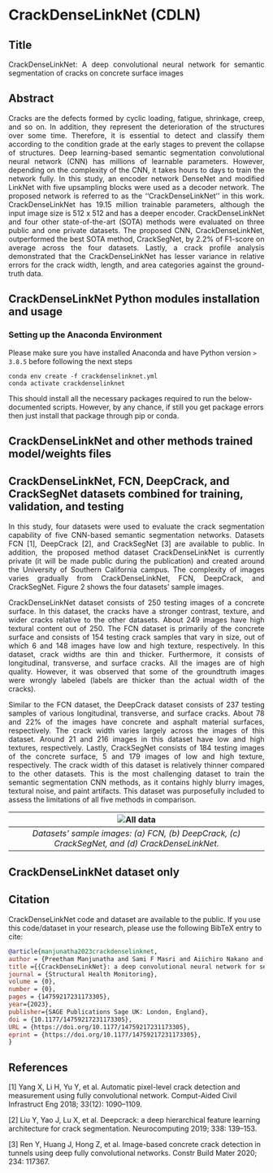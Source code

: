 # CrackDenseLinkNet (CDLN)
## Title
<p align="justify"> CrackDenseLinkNet: A deep convolutional neural network for semantic segmentation of cracks on concrete surface images </p>

## Abstract
<p align="justify">
Cracks are the defects formed by cyclic loading, fatigue, shrinkage, creep, and so on. In addition, they represent the deterioration of the structures over some time. Therefore, it is essential to detect and classify them according to the condition grade at the early stages to prevent the collapse of structures. Deep learning-based semantic segmentation convolutional neural network (CNN) has millions of learnable parameters. However, depending on the complexity of the CNN, it takes hours to days to train the network fully. In this study, an encoder network DenseNet and modified LinkNet with five upsampling blocks were used as a decoder network. The proposed network is referred to as the ‘‘CrackDenseLinkNet’’ in this work. CrackDenseLinkNet has 19.15 million trainable parameters, although the input image size is 512 x 512 and has a deeper encoder. CrackDenseLinkNet and four other state-of-the-art (SOTA) methods were evaluated on three public and one private datasets. The proposed CNN, CrackDenseLinkNet, outperformed the best SOTA method, CrackSegNet, by 2.2% of F1-score on average across the four datasets. Lastly, a crack profile analysis demonstrated that the CrackDenseLinkNet has lesser variance in relative errors for the crack width, length, and area categories against the ground-truth data.
</p>

## CrackDenseLinkNet Python modules installation and usage
### Setting up the Anaconda Environment

Please make sure you have installed Anaconda and have Python version `> 3.8.5` before following the next steps

```shell
conda env create -f crackdenselinknet.yml
conda activate crackdenselinknet
```

This should install all the necessary packages required to run the below-documented scripts. However, by any chance, if still you get package errors then just install that package through pip or conda.


## CrackDenseLinkNet and other methods trained model/weights files


## CrackDenseLinkNet, FCN, DeepCrack, and CrackSegNet datasets combined for training, validation, and testing
<p align="justify">
In this study, four datasets were used to evaluate the crack segmentation capability of five CNN-based semantic segmentation networks. Datasets FCN [1], DeepCrack [2], and CrackSegNet [3] are available to public. In addition, the proposed method dataset CrackDenseLinkNet is currently private (it will be made public during the publication) and created around the University of Southern California campus. The complexity of images varies gradually from CrackDenseLinkNet, FCN, DeepCrack, and CrackSegNet. Figure 2 shows the four datasets’ sample images. 
</p>

<p align="justify">
CrackDenseLinkNet dataset consists of 250 testing images of a concrete surface. In this dataset, the cracks have a stronger contrast, texture, and wider cracks relative to the other datasets. About 249 images have high textural content out of 250. The FCN dataset is primarily of the concrete surface and consists of 154 testing crack samples that vary in size, out of which 6 and 148 images have low and high texture, respectively. In this dataset, crack widths are thin and thicker. Furthermore, it consists of longitudinal, transverse, and surface cracks. All the images are of high quality. However, it was observed that some of the groundtruth images were wrongly labeled (labels are thicker than the actual width of the cracks). 
</p>

<p align="justify">
Similar to the FCN dataset, the DeepCrack dataset consists of 237 testing samples of various longitudinal, transverse, and surface cracks. About 78 and 22% of the images have concrete and asphalt material surfaces, respectively. The crack width varies largely across the images of this dataset. Around 21 and 216 images in this dataset have low and high textures, respectively. Lastly, CrackSegNet consists of 184 testing images of the concrete surface, 5 and 179 images of low and high texture, respectively. The crack width of this dataset is relatively thinner compared to the other datasets. This is the most challenging dataset to train the semantic segmentation CNN methods, as it contains highly blurry images, textural noise, and paint artifacts. This dataset was purposefully included to assess the limitations of all five methods in comparison.
</p>

| ![All data](https://github.com/preethamam/CrackDenseLinkNet-DeepLearning-CrackSegmentation/assets/28588878/3b2c953f-e499-434f-9bfb-0ea701ecd9a7) | 
|:--:| 
| *Datasets’ sample images: (a) FCN, (b) DeepCrack, (c) CrackSegNet, and (d) CrackDenseLinkNet.* |
## CrackDenseLinkNet dataset only

## Citation
CrackDenseLinkNet code and dataset are available to the public. If you use this code/dataset in your research, please use the following BibTeX entry to cite:
```bibtex
@article{manjunatha2023crackdenselinknet,
author = {Preetham Manjunatha and Sami F Masri and Aiichiro Nakano and Landon Carter Wellford},
title ={{CrackDenseLinkNet}: a deep convolutional neural network for semantic segmentation of cracks on concrete surface images},
journal = {Structural Health Monitoring},
volume = {0},
number = {0},
pages = {14759217231173305},
year={2023},
publisher={SAGE Publications Sage UK: London, England},
doi = {10.1177/14759217231173305},
URL = {https://doi.org/10.1177/14759217231173305},
eprint = {https://doi.org/10.1177/14759217231173305},
}
```

## References
<a id="1">[1]</a> Yang X, Li H, Yu Y, et al. Automatic pixel-level crack detection and measurement using fully convolutional network. Comput-Aided Civil Infrastruct Eng 2018; 33(12): 1090–1109.

<a id="2">[2]</a> Liu Y, Yao J, Lu X, et al. Deepcrack: a deep hierarchical feature learning architecture for crack segmentation. Neurocomputing 2019; 338: 139–153.

<a id="3">[3]</a> Ren Y, Huang J, Hong Z, et al. Image-based concrete crack detection in tunnels using deep fully convolutional networks. Constr Build Mater 2020; 234: 117367.
